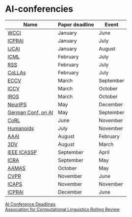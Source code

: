 # AI-conferencies

|Name|Paper deadline|Event|
|---|---|---|
|[WCCI](https://2024.ieeewcci.org)|January|June|
|[ICPRAI](https://brain.korea.ac.kr/icprai2024/index.php)|January|July|
|[IJCAI](https://ijcai24.org)|January|August|
|[ICML](https://icml.cc)|February|July|
|[RSS](https://roboticsconference.org)|February|July|
|[CoLLAs](https://lifelong-ml.cc)|February|July|
|[ECCV](https://eccv2024.ecva.net)|March|September|
|[ICCV](https://iccv.thecvf.com)|March|October|
|[IROS](http://www.iros25.org)|March|October|
|[NeurIPS](https://neurips.cc)|May|December|
|[German Conf. on AI](https://www.informatik.uni-wuerzburg.de/ki24)|May|September|
|[CoRL](https://www.corl2023.org)|June|November|
|[Humanoids](https://www.ieee-ras.org/conferences-workshops/fully-sponsored/humanoids)|July|November|
|[AAAI](https://aaai.org/conference/aaai/aaai-25)|August|February|
|[3DV](https://3dvconf.github.io)|August|March|
|[IEEE ICASSP](https://2025.ieeeicassp.org/important-dates)|September|April|
|[ICRA](https://2025.ieee-icra.org)|September|May|
|[AAMAS](https://aamas2025.org)|October|May|
|[CVPR](https://cvpr.thecvf.com)|November|June|
|[ICAPS](https://icaps25.icaps-conference.org)|November|November|
|[ICPRAI](https://brain.korea.ac.kr/icprai2024/importantdate.php)|December|June|

[AI Conference Deadlines](https://aideadlin.es/?sub=ML,CV,CG,NLP,RO,SP,DM,AP,KR,HCI)  
[Association for Computational Linguistics Rolling Review](https://aclrollingreview.org)
